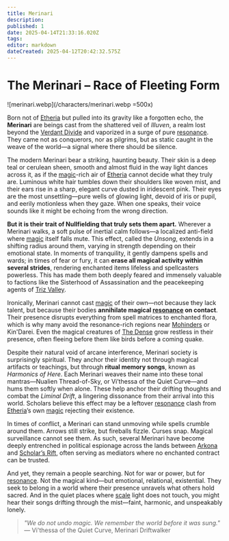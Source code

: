 ```yaml
---
title: Merinari
description: 
published: 1
date: 2025-04-14T21:33:16.020Z
tags: 
editor: markdown
dateCreated: 2025-04-12T20:42:32.575Z
---
```


# The Merinari – Race of Fleeting Form

![merinari.webp](/characters/merinari.webp =500x)

Born not of [Etheria](/etheria.md) but pulled into its gravity like a forgotten echo, the **Merinari** are beings cast from the shattered veil of *Illuven*, a realm lost beyond the [Verdant Divide](/area/verdant-divide.md) and vaporized in a surge of pure [resonance](/structure/mechanic/resonance.md). They came not as conquerors, nor as pilgrims, but as static caught in the weave of the world—a signal where there should be silence.

The modern Merinari bear a striking, haunting beauty. Their skin is a deep teal or cerulean sheen, smooth and almost fluid in the way light dances across it, as if the [magic](/structure/mechanic/magic.md)-rich air of [Etheria](/etheria.md) cannot decide what they truly are. Luminous white hair tumbles down their shoulders like woven mist, and their ears rise in a sharp, elegant curve dusted in iridescent pink. Their eyes are the most unsettling—pure wells of glowing light, devoid of iris or pupil, and eerily motionless when they gaze. When one speaks, their voice sounds like it might be echoing from the wrong direction.

**But it is their trait of Nullfielding that truly sets them apart.** Wherever a Merinari walks, a soft pulse of inertial calm follows—a localized anti-field where [magic](/structure/mechanic/magic.md) itself falls mute. This effect, called the *Unsong*, extends in a shifting radius around them, varying in strength depending on their emotional state. In moments of tranquility, it gently dampens spells and wards; in times of fear or fury, it can **erase all magical activity within several strides**, rendering enchanted items lifeless and spellcasters powerless. This has made them both deeply feared and immensely valuable to factions like the Sisterhood of Assassination and the peacekeeping agents of [Triz Valley](/location/settlement/city/triz-valley.md).

Ironically, Merinari cannot cast [magic](/structure/mechanic/magic.md) of their own—not because they lack talent, but because their bodies **annihilate magical [resonance](/structure/mechanic/resonance.md) on contact**. Their presence disrupts everything from spell matrices to enchanted flora, which is why many avoid the resonance-rich regions near [Mohinders](/location/settlement/city/mohinders.md) or Kin'Darei. Even the magical creatures of [The Dense](/location/plane/the-dense.md) grow restless in their presence, often fleeing before them like birds before a coming quake.

Despite their natural void of arcane interference, Merinari society is surprisingly spiritual. They anchor their identity not through magical artifacts or teachings, but through **ritual memory songs**, known as *Harmonics of Here*. Each Merinari weaves their name into these tonal mantras—Nualien Thread-of-Sky, or Vi’thessa of the Quiet Curve—and hums them softly when alone. These help anchor their drifting thoughts and combat the *Liminal Drift*, a lingering dissonance from their arrival into this world. Scholars believe this effect may be a leftover [resonance](/structure/mechanic/resonance.md) clash from [Etheria](/etheria.md)’s own [magic](/structure/mechanic/magic.md) rejecting their existence.

In times of conflict, a Merinari can stand unmoving while spells crumble around them. Arrows still strike, but fireballs fizzle. Curses snap. Magical surveillance cannot see them. As such, several Merinari have become deeply entrenched in political espionage across the lands between [Arkona](/location/settlement/city/arkona.md) and [Scholar’s Rift](/location/settlement/scholars-rift/scholars-rift.md), often serving as mediators where no enchanted contract can be trusted.

And yet, they remain a people searching. Not for war or power, but for [resonance](/structure/mechanic/resonance.md). Not the magical kind—but emotional, relational, existential. They seek to belong in a world where their presence unravels what others hold sacred. And in the quiet places where [scale](/location/scale.md) light does not touch, you might hear their songs drifting through the mist—faint, harmonic, and unspeakably lonely.

> *"We do not undo magic. We remember the world before it was sung."*  
> — Vi'thessa of the Quiet Curve, Merinari Driftwalker
